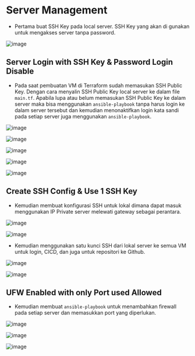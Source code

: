 # Server Management

- Pertama buat SSH Key pada local server. SSH Key yang akan di gunakan untuk mengakses server tanpa password.

![image](Media/1.png)

## Server Login with SSH Key & Password Login Disable

- Pada saat pembuatan VM di Terraform sudah memasukan SSH Public Key. Dengan cara menyalin SSH Public Key local server ke dalam file `main.tf`. Apabila lupa atau belum memasukan SSH Public Key ke dalam server maka bisa menggunakan `ansible-playbook` tanpa harus login ke dalam server tersebut dan kemudian menonaktifkan login kata sandi pada setiap server juga menggunakan `ansible-playbook`. 

![image](Media/2.png)

![image](Media/3.png)

![image](Media/4.png)

![image](Media/5.png)

![image](Media/6.png)

## Create SSH Config & Use 1 SSH Key 

- Kemudian membuat konfigurasi SSH untuk lokal dimana dapat masuk menggunakan IP Private server melewati gateway sebagai perantara.

![image](Media/7.png)

![image](Media/8.png)

- Kemudian menggunakan satu kunci SSH dari lokal server ke semua VM untuk login, CICD, dan juga untuk repositori ke Github. 

![image](Media/9.png)

![image](Media/10.png)

## UFW Enabled with only Port used Allowed

- Kemudian membuat `ansible-playbook` untuk menambahkan firewall pada setiap server dan memasukkan port yang diperlukan.

![image](Media/11.png)

![image](Media/12.png)

![image](Media/13.png)